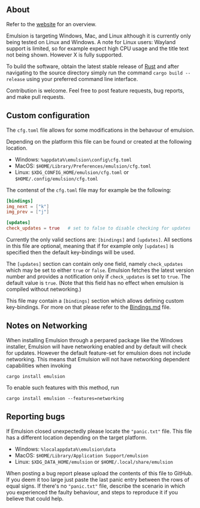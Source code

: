 ## About

Refer to the [website](https://arturkovacs.github.io/emulsion-website/) for an overview.

Emulsion is targeting Windows, Mac, and Linux although it is currently only being tested on Linux and Windows. A note for Linux users: Wayland support is limited, so for example expect high CPU usage and the title text not being shown. However X is fully supported.

To build the software, obtain the latest stable release of [Rust](https://www.rust-lang.org/) and after navigating to the source directory simply run the command `cargo build --release` using your preferred command line interface.

Contribution is welcome. Feel free to post feature requests, bug reports, and make pull requests.

## Custom configuration

The `cfg.toml` file allows for some modifications in the behavour of emulsion. 

Depending on the platform this file can be found or created at the following location.

- Windows: `%appdata%\emulsion\config\cfg.toml`
- MacOS: `$HOME/Library/Preferences/emulsion/cfg.toml`
- Linux: `$XDG_CONFIG_HOME/emulsion/cfg.toml` or `$HOME/.config/emulsion/cfg.toml`

The contenst of the `cfg.toml` file may for example be the following:

```toml
[bindings]
img_next = ["k"]
img_prev = ["j"]

[updates]
check_updates = true   # set to false to disable checking for updates
```

Currently the only valid sections are: `[bindings]` and `[updates]`. All sections in this file are optional, meaning
that if for example only `[updates]` is specified then the default key-bindings will be used.

The `[updates]` section can contain only one field, namely `check_updates` which may be set to either `true` or `false`.
Emulsion fetches the latest version number and provides a notification only if `check_updates` is set to `true`.
The default value is `true`. (Note that this field has no effect when emulsion is compiled without networking.)

This file may contain a `[bindings]` section which allows defining custom key-bindings.
For more on that please refer to the [Bindings.md](Bindings.md) file.

## Notes on Networking

When installing Emulsion through a perpared package like the Windows installer, Emulsion will have networking enabled and by default
will check for updates. However the default feature-set for emulsion does not include networking. This means that Emulsion will
not have networking dependent capabilities when invoking
```
cargo install emulsion
```

To enable such features with this method, run
```
cargo install emulsion --features=networking
```

## Reporting bugs

If Emulsion closed unexpectedly please locate the `"panic.txt"` file. This file has a different location depending on the target platform.

- Windows: `%localappdata%\emulsion\data`
- MacOS: `$HOME/Library/Application Support/emulsion`
- Linux: `$XDG_DATA_HOME/emulsion` or `$HOME/.local/share/emulsion`

When posting a bug report please upload the contents of this file to GitHub. If you deem it too large just paste the last panic entry between the rows of equal signs. If there's no `"panic.txt"` file, describe the scenario in which you experienced the faulty behaviour, and steps to reproduce it if you believe that could help.
